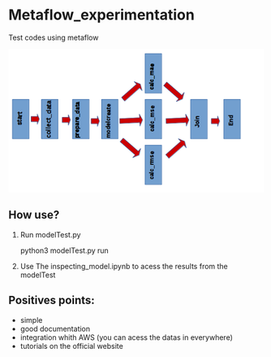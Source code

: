 # Metaflow_experimentation


Test codes using metaflow


![alt text](https://github.com/Matheus73/Metaflow_experimentation/blob/master/Img/flow.png "FLow Image")


## How use?

1) Run modelTest.py

    python3 modelTest.py run

2) Use The inspecting_model.ipynb to acess the results from the modelTest

## Positives points:

* simple
* good documentation
* integration whith AWS (you can acess the datas in everywhere)
* tutorials on the official website

